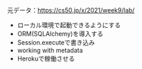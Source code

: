 元データ：https://cs50.jp/x/2021/week9/lab/
- ローカル環境で起動できるようにする
- ORM(SQLAlchemy)を導入する
 - Session.executeで書き込み
 - working with metadata
- Herokuで稼働させる